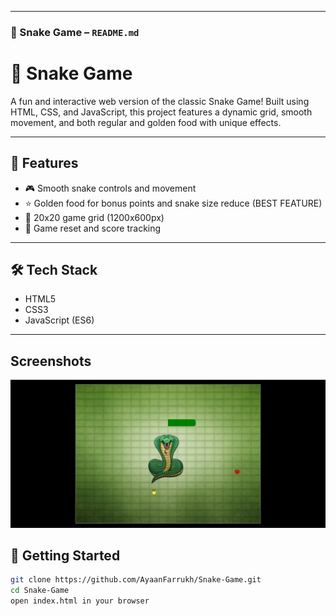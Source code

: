 
---

### 🐍 Snake Game – `README.md`

# 🐍 Snake Game

A fun and interactive web version of the classic Snake Game! Built using HTML, CSS, and JavaScript, this project features a dynamic grid, smooth movement, and both regular and golden food with unique effects.

---

## 🚀 Features

- 🎮 Smooth snake controls and movement
- ⭐ Golden food for bonus points and snake size reduce (BEST FEATURE)
- 📏 20x20 game grid (1200x600px)
- 🔄 Game reset and score tracking

---

## 🛠️ Tech Stack

- HTML5  
- CSS3  
- JavaScript (ES6)  

---

## Screenshots

![Main UI](./images/screencapture-ayaanfarrukh-github-io-The-Snake-Game-2025-04-18-20_38_44.png)

## 🧪 Getting Started

```bash
git clone https://github.com/AyaanFarrukh/Snake-Game.git
cd Snake-Game
open index.html in your browser
